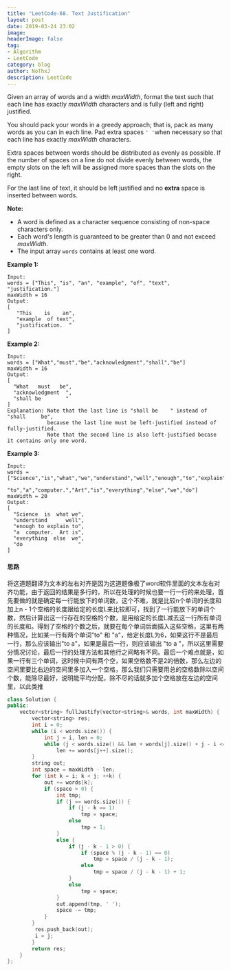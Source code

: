 ```yaml
---
title: "LeetCode-68. Text Justification"
layout: post
date: 2019-03-24 23:02
image: 
headerImage: false
tag:
- Algorithm
- LeetCode
category: blog
author: NoThxJ
description: LeetCode
---
```


Given an array of words and a width *maxWidth*, format the text such that each line has exactly *maxWidth* characters and is fully (left and right) justified.

You should pack your words in a greedy approach; that is, pack as many words as you can in each line. Pad extra spaces `' '`when necessary so that each line has exactly *maxWidth* characters.

Extra spaces between words should be distributed as evenly as possible. If the number of spaces on a line do not divide evenly between words, the empty slots on the left will be assigned more spaces than the slots on the right.

For the last line of text, it should be left justified and no **extra** space is inserted between words.

**Note:**

- A word is defined as a character sequence consisting of non-space characters only.
- Each word's length is guaranteed to be greater than 0 and not exceed *maxWidth*.
- The input array `words` contains at least one word.

**Example 1:**

```
Input:
words = ["This", "is", "an", "example", "of", "text", "justification."]
maxWidth = 16
Output:
[
   "This    is    an",
   "example  of text",
   "justification.  "
]
```

**Example 2:**

```
Input:
words = ["What","must","be","acknowledgment","shall","be"]
maxWidth = 16
Output:
[
  "What   must   be",
  "acknowledgment  ",
  "shall be        "
]
Explanation: Note that the last line is "shall be    " instead of "shall     be",
             because the last line must be left-justified instead of fully-justified.
             Note that the second line is also left-justified becase it contains only one word.
```

**Example 3:**

```
Input:
words = ["Science","is","what","we","understand","well","enough","to","explain",
         "to","a","computer.","Art","is","everything","else","we","do"]
maxWidth = 20
Output:
[
  "Science  is  what we",
  "understand      well",
  "enough to explain to",
  "a  computer.  Art is",
  "everything  else  we",
  "do                  "
]
```

#### 思路

将这道题翻译为文本的左右对齐是因为这道题像极了word软件里面的文本左右对齐功能，由于返回的结果是多行的，所以在处理的时候也要一行一行的来处理，首先要做的就是确定每一行能放下的单词数，这个不难，就是比较n个单词的长度和加上n - 1个空格的长度跟给定的长度L来比较即可，找到了一行能放下的单词个数，然后计算出这一行存在的空格的个数，是用给定的长度L减去这一行所有单词的长度和。得到了空格的个数之后，就要在每个单词后面插入这些空格，这里有两种情况，比如某一行有两个单词"to" 和 "a"，给定长度L为6，如果这行不是最后一行，那么应该输出"to   a"，如果是最后一行，则应该输出 "to a  "，所以这里需要分情况讨论，最后一行的处理方法和其他行之间略有不同。最后一个难点就是，如果一行有三个单词，这时候中间有两个空，如果空格数不是2的倍数，那么左边的空间里要比右边的空间里多加入一个空格，那么我们只需要用总的空格数除以空间个数，能除尽最好，说明能平均分配，除不尽的话就多加个空格放在左边的空间里，以此类推

```c++
class Solution {
public:
    vector<string> fullJustify(vector<string>& words, int maxWidth) {
        vector<string> res;
        int i = 0;
        while (i < words.size()) {
            int j = i, len = 0;
            while (j < words.size() && len + words[j].size() + j - i <= maxWidth) {
                len += words[j++].size();
        }
        string out;
        int space = maxWidth - len;
        for (int k = i; k < j; ++k) {
            out += words[k];
            if (space > 0) {
                int tmp;
                if (j == words.size()) {
                    if (j - k == 1)
                        tmp = space;
                    else 
                        tmp = 1;
                }
                else {
                    if (j - k - 1 > 0) {
                        if (space % (j - k - 1) == 0) 
                            tmp = space / (j - k - 1);
                        else 
                            tmp = space / (j - k - 1) + 1;
                    }
                    else 
                        tmp = space;
                }
                out.append(tmp, ' ');
                space -= tmp;
            }
        }
         res.push_back(out);
         i = j;
        }
        return res;
    }
};
```



